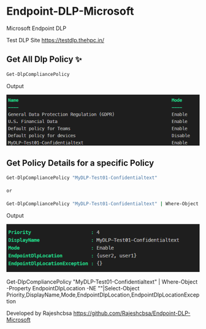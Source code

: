 # Endpoint-DLP-Microsoft
Microsoft Endpoint DLP

Test DLP Site https://testdlp.thehpc.in/



## Get All Dlp Policy ✨
```sh
Get-DlpCompliancePolicy 

```
Output
 
![alt text](https://github.com/Rajeshcbsa/Endpoint-DLP-Microsoft/blob/main/img/output1.png?raw=true)

## Get Policy Details for a specific Policy
```sh
Get-DlpCompliancePolicy "MyDLP-Test01-Confidentialtext"

or

Get-DlpCompliancePolicy "MyDLP-Test01-Confidentialtext" | Where-Object -Property EndpointDlpLocation -NE ""|Select-Object Priority,DisplayName,Mode,EndpointDlpLocation,EndpointDlpLocationException


```
Output
 
![alt text](https://github.com/Rajeshcbsa/Endpoint-DLP-Microsoft/blob/main/img/Output2.png?raw=true)
 

Get-DlpCompliancePolicy "MyDLP-Test01-Confidentialtext" | Where-Object -Property EndpointDlpLocation -NE ""|Select-Object Priority,DisplayName,Mode,EndpointDlpLocation,EndpointDlpLocationException

Developed by Rajeshcbsa
https://github.com/Rajeshcbsa/Endpoint-DLP-Microsoft
